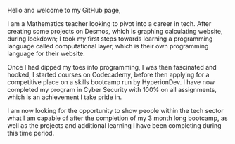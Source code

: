 Hello and welcome to my GitHub page,

I am a Mathematics teacher looking to pivot into a career in tech. After creating some projects on Desmos, which is graphing calculating website, during lockdown; I 
took my first steps towards learning a programming language called computational layer, which is their own programming language for their website.  

Once I had dipped my toes into programming, I was then fascinated and hooked, I started courses on Codecademy, before then applying for a competitive place on a skills bootcamp run by HyperionDev. I have now completed my program in Cyber Security with 100% on all assignments, which is an achievement I take pride in.

 I am now looking for the opportunity to show people within the tech sector what I am capable of after the completion of my 3 month long bootcamp, as well as the projects and additional learning I have been completing during this time period.
